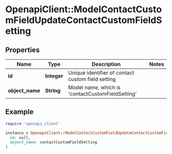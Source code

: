 # OpenapiClient::ModelContactCustomFieldUpdateContactCustomFieldSetting

## Properties

| Name | Type | Description | Notes |
| ---- | ---- | ----------- | ----- |
| **id** | **Integer** | Unique identifier of contact custom field setting |  |
| **object_name** | **String** | Model name, which is &#39;contactCustomFieldSetting&#39; |  |

## Example

```ruby
require 'openapi_client'

instance = OpenapiClient::ModelContactCustomFieldUpdateContactCustomFieldSetting.new(
  id: null,
  object_name: contactCustomFieldSetting
)
```

